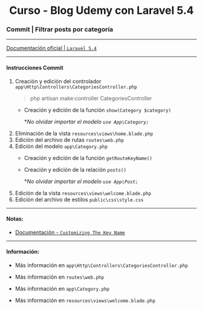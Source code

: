 
<!-- title -->
<h1 align="center">Curso - Blog Udemy con Laravel 5.4</h1>
<!-- end title -->

<!-- commit name -->
### Commit | __Filtrar posts por categoría__
<!-- end commit name -->

- - - - - - - - - - - - - - - - - - - - - - - - - - - - - -

<!-- official documentation -->
[Documentación oficial | `Laravel 5.4` ](https://laravel.com/docs/5.4)
<!-- end official documentation -->

- - - - - - - - - - - - - - - - - - - - - - - - - - - - - -

<!-- commit instructions -->
#### Instrucciones Commit
1. Creación y edición del controlador `app\Http\Controllers\CategoriesController.php`
   > php artisan make:controller CategoriesController
   - Creación y edición de la función `show(Category $category)`
     
     **No olvidar importar el modelo `use App\Category;`*
2. Eliminación de la vista `resources\views\home.blade.php`
3. Edición del archivo de rutas `routes\web.php`
4. Edición del modelo `app\Category.php`
   - Creación y edición de la función `getRouteKeyName()`
   - Creación y edición de la relación `posts()`
   
     **No olvidar importar el modelo `use App\Post;`*
5. Edición de la vista `resources\views\welcome.blade.php`
6. Edición del archivo de estilos `public\css\style.css`
<!-- end commit instructions -->

- - - - - - - - - - - - - - - - - - - - - - - - - - - - - -

<!-- notes -->
#### Notas:
- [Documentación - `Customizing The Key Name`](https://laravel.com/docs/5.4/routing#implicit-binding)
<!-- end notes -->

- - - - - - - - - - - - - - - - - - - - - - - - - - - - - -

<!-- information -->
#### Información:
- Más información en `app\Http\Controllers\CategoriesController.php`

- Más información en `routes\web.php`

- Más información en `app\Category.php`

- Más información en `resources\views\welcome.blade.php`
<!-- end information -->